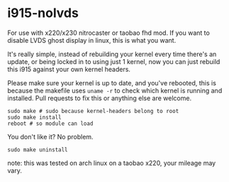 # i915-nolvds
For use with x220/x230 nitrocaster or taobao fhd mod. If you want to disable LVDS ghost display in linux, this is what you want. 

It's really simple, instead of rebuilding your kernel every time there's an update, or being locked in to using just 1 kernel, now you can just rebuild this i915 against your own kernel headers.

Please make sure your kernel is up to date, and you've rebooted, this is because the makefile uses `uname -r` to check which kernel is running and installed. Pull requests to fix this or anything else are welcome.

```
sudo make # sudo because kernel-headers belong to root
sudo make install
reboot # so module can load

```

You don't like it? No problem.
```
sudo make uninstall
```

note: this was tested on arch linux on a taobao x220, your mileage may vary.
